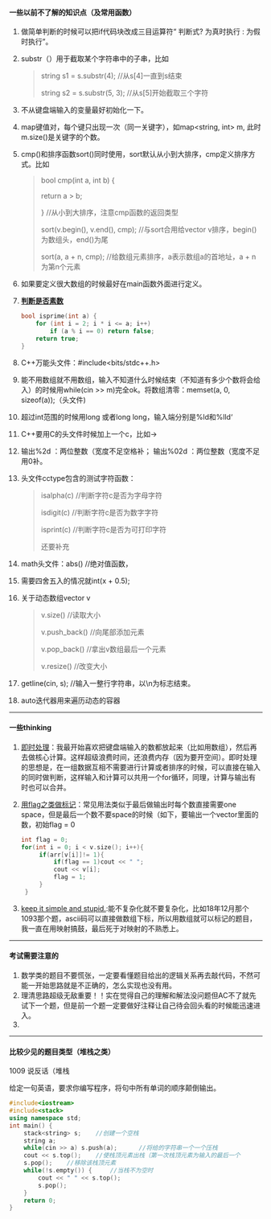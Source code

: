 

#### 一些以前不了解的知识点（及常用函数）



1. 做简单判断的时候可以把if代码块改成三目运算符“ 判断式? 为真时执行  :  为假时执行”。

2. substr（）用于截取某个字符串中的子串，比如

   > string s1 = s.substr(4);	//从s[4]一直到s结束
   >
   > string s2 = s.substr(5, 3);	//从s[5]开始截取三个字符

3. 不从键盘端输入的变量最好初始化一下。

4. map键值对，每个键只出现一次（同一关键字），如map<string, int> m, 此时m.size()是关键字的个数。

5. cmp()和排序函数sort()同时使用，sort默认从小到大排序，cmp定义排序方式。比如

   > bool cmp(int a, int b) {
   >
   > 	return a > b;
   >
   > }		//从小到大排序，注意cmp函数的返回类型
   >
   > 
   >
   > sort(v.begin(),  v.end(),  cmp); 	//与sort合用给vector v排序，begin()为数组头，end()为尾
   >
   > sort(a,  a + n,  cmp);		//给数组元素排序，a表示数组a的首地址，a + n为第n个元素

6. 如果要定义很大数组的时候最好在main函数外面进行定义。

7. <u>**判断是否素数**</u>

   ```c++
   bool isprime(int a) {
       for (int i = 2; i * i <= a; i++)
           if (a % i == 0) return false;
       return true;
   }
   ```

8. C++万能头文件：#include<bits/stdc++.h>

9. 能不用数组就不用数组，输入不知道什么时候结束（不知道有多少个数将会给入）的时候用while(cin >> m)完全ok。将数组清零：memset(a, 0, sizeof(a));（头文件<string>)

10. 超过int范围的时候用long 或者long long，输入端分别是%ld和%lld‘

11. C++要用C的头文件时候加上一个c，比如<ctype>-><cctype>

12. 输出%2d ：两位整数（宽度不足空格补； 输出%02d ：两位整数（宽度不足用0补。

13. 头文件cctype包含的测试字符函数：

    > isalpha(c)	//判断字符c是否为字母字符
    >
    > isdigit(c)	//判断字符c是否为数字字符
    >
    > isprint(c)	//判断字符c是否为可打印字符
    >
    > 还要补充

14. math头文件：abs()       //绝对值函数，

15. 需要四舍五入的情况就int(x + 0.5);

16. 关于动态数组vector v

    > v.size()	//读取大小
    >
    > v.push_back()	//向尾部添加元素
    >
    > v.pop_back()	//拿出v数组最后一个元素
    >
    > v.resize()	//改变大小

17. getline(cin, s);      //输入一整行字符串，以\n为标志结束。

18. auto迭代器用来遍历动态的容器



------

#### 一些thinking



1. <u>即时处理</u>：我最开始喜欢把键盘端输入的数都放起来（比如用数组），然后再去做核心计算。这样超级浪费时间，还浪费内存（因为要开空间）。即时处理的思想是，在一组数据互相不需要进行计算或者排序的时候，可以直接在输入的同时做判断，这样输入和计算可以共用一个for循环，同理，计算与输出有时也可以合并。

2. <u>用flag之类做标记</u>：常见用法类似于最后做输出时每个数直接需要one space，但是最后一个数不要space的时候（如下，要输出一个vector里面的数，初始flag = 0

   ```c++
   int flag = 0;
   for(int i = 0; i < v.size(); i++){
   		if(arr[v[i]]!= 1){
   			if(flag == 1)cout << " ";
   			cout << v[i];
   			flag = 1;
   		}
   	}
   ```

3. <u>keep it simple and stupid.</u>:能不复杂化就不要复杂化，比如18年12月那个1093那个题，ascii码可以直接做数组下标，所以用数组就可以标记的题目，我一直在用映射搞鼓，最后死于对映射的不熟悉上。

------

#### 考试需要注意的

1. 数学类的题目不要慌张，一定要看懂题目给出的逻辑关系再去敲代码，不然可能一开始思路就是不正确的，怎么实现也没有用。
2. 理清思路超级无敌重要！！实在觉得自己的理解和解法没问题但AC不了就先试下一个题，但是前一个题一定要做好注释让自己待会回头看的时候能迅速进入。
3. 

------

#### 比较少见的题目类型（堆栈之类）

1009 说反话（堆栈

给定一句英语，要求你编写程序，将句中所有单词的顺序颠倒输出。

```c++
#include<iostream>
#include<stack>
using namespace std;
int main() {
	stack<string> s;	//创建一个空栈
	string a;
	while(cin >> a) s.push(a);		//将给的字符串一个一个压栈
	cout << s.top();	//使栈顶元素出栈（第一次栈顶元素为输入的最后一个
	s.pop();	//移除该栈顶元素
	while(!s.empty()) {		//当栈不为空时
		cout << " " << s.top();
		s.pop();
	}
	return 0;
}
```
